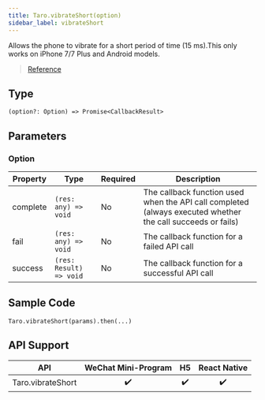 ```yaml
---
title: Taro.vibrateShort(option)
sidebar_label: vibrateShort
---
```


Allows the phone to vibrate for a short period of time (15 ms).This only works on iPhone 7/7 Plus and Android models.

> [Reference](https://developers.weixin.qq.com/miniprogram/dev/api/device/vibrate/wx.vibrateShort.html)

## Type

```tsx
(option?: Option) => Promise<CallbackResult>
```

## Parameters

### Option

<table>
  <thead>
    <tr>
      <th>Property</th>
      <th>Type</th>
      <th style={{ textAlign: "center"}}>Required</th>
      <th>Description</th>
    </tr>
  </thead>
  <tbody>
    <tr>
      <td>complete</td>
      <td><code>(res: any) =&gt; void</code></td>
      <td style={{ textAlign: "center"}}>No</td>
      <td>The callback function used when the API call completed (always executed whether the call succeeds or fails)</td>
    </tr>
    <tr>
      <td>fail</td>
      <td><code>(res: any) =&gt; void</code></td>
      <td style={{ textAlign: "center"}}>No</td>
      <td>The callback function for a failed API call</td>
    </tr>
    <tr>
      <td>success</td>
      <td><code>(res: Result) =&gt; void</code></td>
      <td style={{ textAlign: "center"}}>No</td>
      <td>The callback function for a successful API call</td>
    </tr>
  </tbody>
</table>

## Sample Code

```tsx
Taro.vibrateShort(params).then(...)
```

## API Support

|        API        | WeChat Mini-Program | H5 | React Native |
|:-----------------:|:-------------------:|:--:|:------------:|
| Taro.vibrateShort |         ✔️          | ✔️ |      ✔️      |
